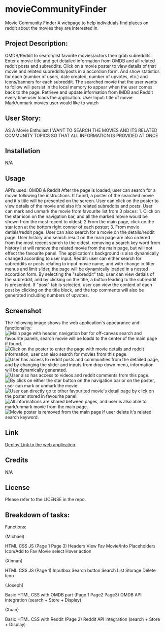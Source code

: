 # movieCommunityFinder
Movie Community Finder
A webpage to help individuals find places on reddit about the movies they are interested in.

## Project Description: 

OMDB/Reddit to search/list favorite movies/actors then grab subreddits.
Enter a movie title and get detailed information from OMDB and all related reddit posts and subreddits.
Click on a movie poster to view details of that movie and related subreddits/posts in a accordion form.
And show statistics for each (number of users, date created, number of upvotes, etc.) and icons/banners for each subreddit.
The searched movie that the user wants to follow will persist in the local memory to appear when the user comes back to the page.
Retrieve and update information from IMDB and Reddit every time user loads the application.
User Input: title of movie
Mark/unmark movies user would like to watch 

## User Story:

AS A Movie Enthuiast 
I WANT TO SEARCH THE MOVIES AND ITS RELATED COMMUNITY TOPICS
SO THAT ALL INFORMATION IS PROVIDED AT ONCE

## Installation

N/A

## Usage

API’s used:
OMDB & Reddit
After the page is loaded, user can search for a movie following the instructions. If found, a poster of the searched movie and it's title will be presented on the screen. User can click on the poster to view details of the movie and also it's related subreddits and posts. User can mark and unmark the movie from favourite list from 3 places: 1. Click on the star icon on the navigation bar, and all the marked movie would be shown from the most recent to oldest; 2.From the main page, click on the star icon at the bottom right conner of each poster; 3. From movie detials/reddit page. User can also search for a movie on the details/reddit page. User history and search result on the main page are also ordered from the most recent search to the oldest, removing a search key word from history list will remove the related movie from the main page, but will not effect the favourite panel. The application's background is also dynamically changed according to user input. 
Reddit: user can either search for subreddits or posts relating to input movie name, and with change in filter menus and limit slider, the page will be dynamically loaded in a nested accordion form. By selecting the "subreddit" tab, user can view detials of the subreddit, and by clicking on the title, a button leading to the subreddit is presented. If "post" tab is selected, user can view the content of each post by clicking on the title block, and the top comments will also be generated including numbers of upvotes. 

## Screenshot

The following image shows the web application's appearance and functionality:
![Main page with header, navigation bar for off-canvas search and favourite panels, search movie will be loadd to the center of the main page if found.](./assets/images/chrome-capture-1.gif)
![Click on the poster to enter the page with movie details and reddit information, user can also search for movies from this page.](./assets/images/chrome-capture-2.gif)
![User has access to reddit posts and communities from the detailed page, and by changing the slider and inputs from drop down menu, information will be dynamically generated.](./assets/images/chrome-capture-3.gif)
![User also has access to videos and reddit comments from this page.](./assets/images/chrome-capture-4.gif)
![By click on either the star button on the navigation bar or on the poster, user can mark or unmark the movie.](./assets/images/chrome-capture-5.gif)
![User can directly go to other favourited movie's detail page by click on the poster stored in favourite panel.](<img src="/assets/images/chrome-capture-6.gif" width="720" height="353">)
![All informations are shared between pages, and user is also able to mark/unmark movie from the main page.](./assets/images/chrome-capture-7.gif)
![Movie poster is removed from the main page if user delete it's related search keyword.](./assets/images/chrome-capture-8.gif)

## Link

[Deploy Link to the web application](https://xinnnan.github.io/movieCommunityFinder/index.html).

## Credits

N/A

## License

Please refer to the LICENSE in the repo.

## Breakdown of tasks:

Functions: 

(Michael)

HTML CSS JS (Page 1 Page 3)
	Headers 
	View Fav 
	Movie/Info Placeholders 
	Icon/Add to Fav
	Movie select 
	Hover action

(Xinnan)

HTML CSS JS (Page 1)
Inputbox 
Search button 
Search List Storage 
Delete Icon 
	
(Joseph)

Basic HTML CSS with OMDB part (Page 1 Page2 Page3)
OMDB API integration  (search + Store + Display)


(Xuan)

Basic HTML CSS with Reddit (Page 2)
Reddit API integration (search + Store + Display)


